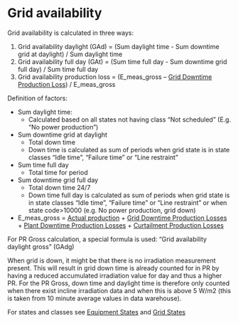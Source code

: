 # Grid availability

Grid availability is calculated in three ways:
1.	Grid availability daylight (GAd) = (Sum daylight time - Sum downtime grid at daylight) / Sum daylight time
2.	Grid availability full day (GAt) = (Sum time full day - Sum downtime grid full day) / Sum time full day
3.	Grid availability production loss = (E_meas_gross – [Grid Downtime Production Loss](../production_losses/grid_down_time_production_losses.md)) / E_meas_gross

Definition of factors:
-	Sum daylight time:
    - Calculated based on all states not having class “Not scheduled” (E.g. “No power production”)
-	Sum downtime grid at daylight
    - Total down time 
    - Down time is calculated as sum of periods when grid state is in state classes “Idle time”, “Failure time” or “Line restraint”
-	Sum time full day
    - Total time for period
-	Sum downtime grid full day 
    - Total down time 24/7 
    - Down time full day is calculated as sum of periods when grid state is in state classes “Idle time”, “Failure time” or “Line restraint” or when state code>10000 (e.g. No power production, grid down)
-	E_meas_gross = [Actual production](../yield_and_weather/actual_production.md) + [Grid Downtime Production Losses](../production_losses/grid_down_time_production_losses.md) + [Plant Downtime Production Losses](../production_losses/plant_down_time_production_losses.md) + [Curtailment Production Losses](../production_losses/curtailment_production_losses.md)

For PR Gross calculation, a special formula is used: “Grid availability daylight gross” (GAdg)

When grid is down, it might be that there is no irradiation measurement present. This will result in grid down time is already counted for in PR by having a reduced accumulated irradiation value for day and thus a higher PR. For the PR Gross, down time and daylight time is therefore only counted when there exist incline irradiation data and when this is above 5 W/m2 (this is taken from 10 minute average values in data warehouse).

For states and classes see [Equipment States](../../../data_collection/equipment_states/) and [Grid States](../../../data_collection/equipment_states/grid.md)